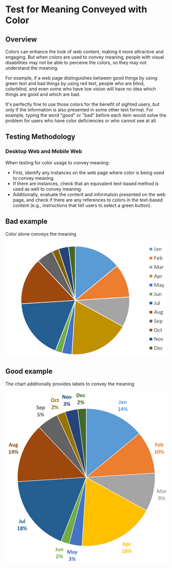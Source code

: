 # Test for Meaning Conveyed with Color

## Overview

Colors can enhance the look of web content, making it more attractive and engaging. But when colors are used to convey meaning, people with visual disabilities may not be able to perceive the colors, so they may not understand the meaning.

For example, if a web page distinguishes between good things by using green text and bad things by using red text, people who are blind, colorblind, and even some who have low vision will have no idea which things are good and which are bad.

It's perfectly fine to use those colors for the benefit of sighted users, but only if the information is also presented in some other text format. For example, typing the word "good" or "bad" before each item would solve the problem for users who have color deficiencies or who cannot see at all.

## Testing Methodology

### Desktop Web and Mobile Web

When testing for color usage to convey meaning:

- First, identify any instances on the web page where color is being used to convey meaning.
- If there are instances, check that an equivalent text-based method is used as well to convey meaning.
- Additionally, evaluate the content and information presented on the web page, and check if there are any references to colors in the text-based content (e.g., instructions that tell users to select a green button).

## Bad example

Color alone conveys the meaning

![Bad chart](originalchart2.png)

## Good example

The chart additionally provides labels to convey the meaning

![Good chart with labels](chartwithlabels3.png)
